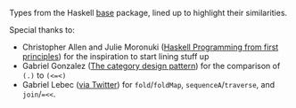 Types from the Haskell [base](https://hackage.haskell.org/package/base)
package, lined up to highlight their similarities.

Special thanks to:

* Christopher Allen and Julie Moronuki ([Haskell Programming from first principles](http://haskellbook.com/)) for the inspiration to start lining stuff up
* Gabriel Gonzalez ([The category design pattern](http://www.haskellforall.com/2012/08/the-category-design-pattern.html)) for the comparison of `(.)` to `(<=<)`
* Gabriel Lebec ([via Twitter](https://twitter.com/g_lebec/status/1223000501731708928)) for `fold`/`foldMap`, `sequenceA`/`traverse`, and `join`/`=<<`.
